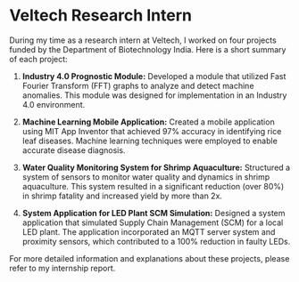 # Veltech Research Intern

During my time as a research intern at Veltech, I worked on four projects funded by the Department of Biotechnology India. Here is a short summary of each project:

1. **Industry 4.0 Prognostic Module:** Developed a module that utilized Fast Fourier Transform (FFT) graphs to analyze and detect machine anomalies. This module was designed for implementation in an Industry 4.0 environment.

2. **Machine Learning Mobile Application:** Created a mobile application using MIT App Inventor that achieved 97% accuracy in identifying rice leaf diseases. Machine learning techniques were employed to enable accurate disease diagnosis.

3. **Water Quality Monitoring System for Shrimp Aquaculture:** Structured a system of sensors to monitor water quality and dynamics in shrimp aquaculture. This system resulted in a significant reduction (over 80%) in shrimp fatality and increased yield by more than 2x.

4. **System Application for LED Plant SCM Simulation:** Designed a system application that simulated Supply Chain Management (SCM) for a local LED plant. The application incorporated an MQTT server system and proximity sensors, which contributed to a 100% reduction in faulty LEDs.

For more detailed information and explanations about these projects, please refer to my internship report.

